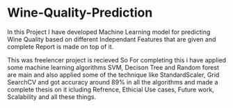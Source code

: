 # Wine-Quality-Prediction
In this Project I have developed Machine Learning model for predicting Wine Quality based on different Independant Features that are given and complete Report is made on top of it.

This was freelencer project is recieved So For completing this i have applied some 
machine learning algorithms
SVM, Decison Tree and Random forest are main 
and also applied some of the technique like 
StandardScaler, Grid SearchCV
and got accuracy around 89% in all the algorithms and made a complete thesis on it
icluding Refrence, Ethicial Use cases, Future work, Scalability and all these things.
